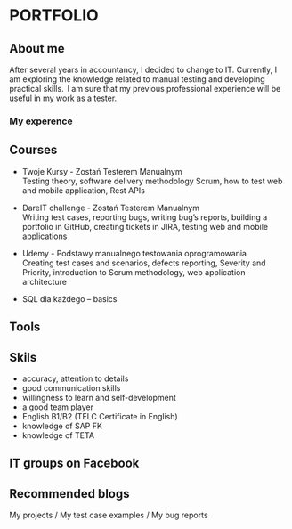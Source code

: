 # PORTFOLIO
## About me 
After several years in accountancy, I decided to change to IT. Currently, I am exploring the knowledge related to manual testing and developing practical skills.  I am sure that my previous professional experience will be useful in my work as a tester. 

### My experence

## Courses 
* Twoje Kursy  - Zostań Testerem Manualnym  
Testing theory, software delivery methodology Scrum, how to test web and mobile application, Rest APIs  

* DareIT challenge  - Zostań Testerem Manualnym  
Writing test cases, reporting bugs, writing bug’s reports, building a portfolio in GitHub, creating tickets in JIRA, testing web and mobile applications  

* Udemy - Podstawy manualnego testowania oprogramowania  
Creating test cases and scenarios, defects reporting, Severity and Priority, introduction to Scrum methodology, web application architecture   

* SQL dla każdego – basics   

## Tools



## Skils 	 
* accuracy, attention to details 
* good communication skills 
* willingness to learn and self-development  
* a good team player 
* English B1/B2 (TELC Certificate in English) 
* knowledge of SAP FK  
* knowledge of TETA 

## IT groups on Facebook 

## Recommended blogs

My projects / My test case examples / My bug reports 

